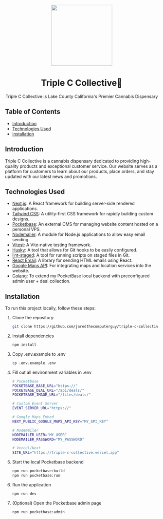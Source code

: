 <p align="center">
  <img src="https://triple-c-collective.vercel.app/_next/image?url=%2F_next%2Fstatic%2Fmedia%2Flogo.80aa9f42.png&w=3840&q=75" width="200px" />
</p>

<h1 align="center">Triple C Collective🌿</h1>

<p align="center">Triple C Collective is Lake County California's Premier Cannabis Dispensary</p>

## Table of Contents

- [Introduction](#introduction)
- [Technologies Used](#technologies-used)
- [Installation](#installation)

## Introduction

Triple C Collective is a cannabis dispensary dedicated to providing high-quality products and exceptional customer service. Our website serves as a platform for customers to learn about our products, place orders, and stay updated with our latest news and promotions.

## Technologies Used

- [Next.js](https://nextjs.org/): A React framework for building server-side rendered applications.
- [Tailwind CSS](https://tailwindcss.com/): A utility-first CSS framework for rapidly building custom designs.
- [Pocketbase](https://pocketbase.io/): An external CMS for managing website content hosted on a personal VPS.
- [Nodemailer](https://nodemailer.com/): A module for Node.js applications to allow easy email sending.
- [Vitest](https://vitest.dev/): A Vite-native testing framework.
- [Husky](https://typicode.github.io/husky/): A tool that allows for Git hooks to be easily configured.
- [lint-staged](https://github.com/lint-staged/lint-staged): A tool for running scripts on staged files in Git.
- [React Email](https://react.email/): A library for sending HTML emails using React.
- [Google Maps API](https://developers.google.com/maps): For integrating maps and location services into the website.
- [Golang](https://go.dev/): To extend my PocketBase local backend with preconfigured admin user + deal collection.

## Installation

To run this project locally, follow these steps:

1. Clone the repository:

   ```bash
   git clone https://github.com/jaredthecomputerguy/triple-c-collective.git
   ```

2. Install dependencies

   ```bash
   npm install
   ```

3. Copy .env.example to .env

   ```bash
   cp .env.example .env
   ```

4. Fill out all environment variables in .env

   ```bash
   # Pocketbase
   POCKETBASE_BASE_URL="https://"
   POCKETBASE_DEAL_URL="/api/deals/"
   POCKETBASE_IMAGE_URL="/files/deals/"

   # Custom Event Server
   EVENT_SERVER_URL="https://"

   # Google Maps Embed
   NEXT_PUBLIC_GOOGLE_MAPS_API_KEY="MY_API_KEY"

   # Nodemailer
   NODEMAILER_USER="MY_USER"
   NODEMAILER_PASSWORD="MY_PASSWORD"

   # Vercel/Next
   SITE_URL="https://triple-c-collective.vercel.app"
   ```

5. Start the local Pocketbase backend

   ```bash
   npm run pocketbase:build
   npm run pocketbase:run
   ```

6. Run the application

   ```bash
   npm run dev
   ```

7. (Optional) Open the Pocketbase admin page

   ```bash
   npm run pocketbase:admin
   ```
